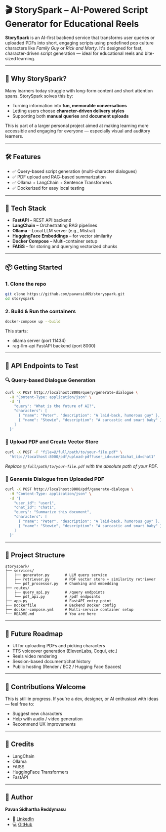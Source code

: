 # 🎬 StorySpark – AI-Powered Script Generator for Educational Reels

**StorySpark** is an AI-first backend service that transforms user queries or uploaded PDFs into short, engaging scripts using predefined pop culture characters like *Family Guy* or *Rick and Morty*. It's designed for fast, character-driven script generation — ideal for educational reels and bite-sized learning.

---

## 🚀 Why StorySpark?

Many learners today struggle with long-form content and short attention spans. StorySpark solves this by:
- Turning information into **fun, memorable conversations**
- Letting users choose **character-driven delivery styles**
- Supporting both **manual queries** and **document uploads**

This is part of a larger personal project aimed at making learning more accessible and engaging for everyone — especially visual and auditory learners.

---

## 🛠 Features

- ✅ Query-based script generation (multi-character dialogues)
- ✅ PDF upload and RAG-based summarization
- ✅ Ollama + LangChain + Sentence Transformers
- ✅ Dockerized for easy local testing

---

## 🧱 Tech Stack

- **FastAPI** – REST API backend
- **LangChain** – Orchestrating RAG pipelines
- **Ollama** – Local LLM server (e.g., Mistral)
- **HuggingFace Embeddings** – for vector similarity
- **Docker Compose** – Multi-container setup
- **FAISS** – for storing and querying vectorized chunks

---

## 📦 Getting Started

### 1. Clone the repo

```bash
git clone https://github.com/pavansid69/storyspark.git
cd storyspark
```

### 2. Build & Run the containers

```bash
docker-compose up --build
```

This starts:
- ollama server (port 11434)
- rag-llm-api FastAPI backend (port 8000)

---

## 📡 API Endpoints to Test

### 🔍 Query-based Dialogue Generation

```bash
curl -X POST http://localhost:8000/query/generate-dialogue \
  -H "Content-Type: application/json" \
  -d '{
    "query": "What is the future of AI?",
    "characters": [
      { "name": "Peter", "description": "A laid-back, humorous guy" },
      { "name": "Stewie", "description": "A sarcastic and smart baby" }
    ]
  }'
```

### 📄 Upload PDF and Create Vector Store

```bash
curl -X POST -F "file=@/full/path/to/your-file.pdf" \
  "http://localhost:8000/pdf/upload-pdf?user_id=user1&chat_id=chat1"
```

*Replace `@/full/path/to/your-file.pdf` with the absolute path of your PDF.*

### 💬 Generate Dialogue from Uploaded PDF

```bash
curl -X POST http://localhost:8000/pdf/generate-dialogue \
  -H "Content-Type: application/json" \
  -d '{
    "user_id": "user1",
    "chat_id": "chat1",
    "query": "Summarize this document",
    "characters": [
      { "name": "Peter", "description": "A laid-back, humorous guy" },
      { "name": "Stewie", "description": "A sarcastic and smart baby" }
    ]
  }'
```

---

## 📌 Project Structure

```
storyspark/
├── services/
│   ├── generator.py       # LLM query service
│   ├── retriever.py       # PDF vector store + similarity retriever
│   └── pdf_processor.py   # Chunking and embedding
├── routes/
│   ├── query_api.py       # /query endpoints
│   └── pdf_api.py         # /pdf endpoints
├── app.py                 # FastAPI entry point
├── Dockerfile             # Backend Docker config
├── docker-compose.yml     # Multi-service container setup
└── README.md              # You are here
```

---

## 🧠 Future Roadmap

- UI for uploading PDFs and picking characters
- TTS voiceover generation (ElevenLabs, Coqui, etc.)
- Reels video rendering
- Session-based document/chat history
- Public hosting (Render / EC2 / Hugging Face Spaces)

---

## 🙌 Contributions Welcome

This is still in progress. If you're a dev, designer, or AI enthusiast with ideas — feel free to:
- Suggest new characters
- Help with audio / video generation
- Recommend UX improvements

---

## 📣 Credits

- LangChain
- Ollama
- FAISS
- HuggingFace Transformers
- FastAPI

---

## 👋 Author

**Pavan Sidhartha Reddymasu**
- 📍 [LinkedIn](https://www.linkedin.com/in/pavan-sidhartha-reddymasu-257a71184/)
- 💻 [GitHub](https://github.com/pavansid69)
